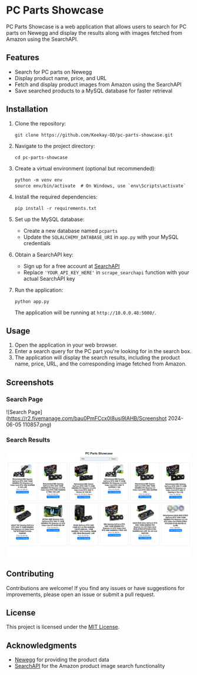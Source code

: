 
# PC Parts Showcase

PC Parts Showcase is a web application that allows users to search for PC parts on Newegg and display the results along with images fetched from Amazon using the SearchAPI.

## Features

- Search for PC parts on Newegg
- Display product name, price, and URL
- Fetch and display product images from Amazon using the SearchAPI
- Save searched products to a MySQL database for faster retrieval

## Installation

1. Clone the repository:

   ```
   git clone https://github.com/Keekay-OD/pc-parts-showcase.git
   ```

2. Navigate to the project directory:

   ```
   cd pc-parts-showcase
   ```

3. Create a virtual environment (optional but recommended):

   ```
   python -m venv env
   source env/bin/activate  # On Windows, use `env\Scripts\activate`
   ```

4. Install the required dependencies:

   ```
   pip install -r requirements.txt
   ```

5. Set up the MySQL database:
   - Create a new database named `pcparts`
   - Update the `SQLALCHEMY_DATABASE_URI` in `app.py` with your MySQL credentials

6. Obtain a SearchAPI key:
   - Sign up for a free account at [SearchAPI](https://www.searchapi.io/)
   - Replace `'YOUR_API_KEY_HERE'` in `scrape_searchapi` function with your actual SearchAPI key

7. Run the application:

   ```
   python app.py
   ```

   The application will be running at `http://10.0.0.48:5000/`.

## Usage

1. Open the application in your web browser.
2. Enter a search query for the PC part you're looking for in the search box.
3. The application will display the search results, including the product name, price, URL, and the corresponding image fetched from Amazon.

## Screenshots

### Search Page

![Search Page](https://r2.fivemanage.com/bau0PmFCcx0I8usi9IAHB/Screenshot 2024-06-05 110857.png)

### Search Results

![Search Results](./screenshots/search-results.png)

## Contributing

Contributions are welcome! If you find any issues or have suggestions for improvements, please open an issue or submit a pull request.

## License

This project is licensed under the [MIT License](LICENSE).

## Acknowledgments

- [Newegg](https://www.newegg.ca/) for providing the product data
- [SearchAPI](https://www.searchapi.io/) for the Amazon product image search functionality